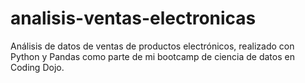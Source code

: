 # analisis-ventas-electronicas
Análisis de datos de ventas de productos electrónicos, realizado con Python y Pandas como parte de mi bootcamp de ciencia de datos en Coding Dojo.
